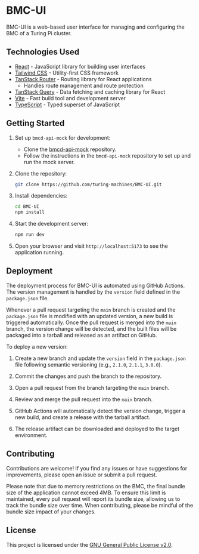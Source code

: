 # BMC-UI

BMC-UI is a web-based user interface for managing and configuring the BMC of a Turing Pi cluster.

## Technologies Used

- [React](https://reactjs.org/) - JavaScript library for building user interfaces
- [Tailwind CSS](https://tailwindcss.com/) - Utility-first CSS framework
- [TanStack Router](https://tanstack.com/router) - Routing library for React applications
  - Handles route management and route protection
- [TanStack Query](https://tanstack.com/query) - Data fetching and caching library for React
- [Vite](https://vitejs.dev/) - Fast build tool and development server
- [TypeScript](https://www.typescriptlang.org/) - Typed superset of JavaScript

## Getting Started

1. Set up `bmcd-api-mock` for development:
   - Clone the [bmcd-api-mock](https://github.com/barrenechea/bmcd-api-mock) repository.
   - Follow the instructions in the `bmcd-api-mock` repository to set up and run the mock server.

2. Clone the repository:

   ```bash
   git clone https://github.com/turing-machines/BMC-UI.git
   ```

3. Install dependencies:

   ```bash
   cd BMC-UI
   npm install
   ```

4. Start the development server:

   ```bash
   npm run dev
   ```

5. Open your browser and visit `http://localhost:5173` to see the application running.

## Deployment

The deployment process for BMC-UI is automated using GitHub Actions. The version management is handled by the `version` field defined in the `package.json` file.

Whenever a pull request targeting the `main` branch is created and the `package.json` file is modified with an updated version, a new build is triggered automatically. Once the pull request is merged into the `main` branch, the version change will be detected, and the built files will be packaged into a tarball and released as an artifact on GitHub.

To deploy a new version:

1. Create a new branch and update the `version` field in the `package.json` file following semantic versioning (e.g., `2.1.0`, `2.1.1`, `3.0.0`).

2. Commit the changes and push the branch to the repository.

3. Open a pull request from the branch targeting the `main` branch.

4. Review and merge the pull request into the `main` branch.

5. GitHub Actions will automatically detect the version change, trigger a new build, and create a release with the tarball artifact.

6. The release artifact can be downloaded and deployed to the target environment.

## Contributing

Contributions are welcome! If you find any issues or have suggestions for improvements, please open an issue or submit a pull request.

Please note that due to memory restrictions on the BMC, the final bundle size of the application cannot exceed 4MB. To ensure this limit is maintained, every pull request will report its bundle size, allowing us to track the bundle size over time. When contributing, please be mindful of the bundle size impact of your changes.

## License

This project is licensed under the [GNU General Public License v2.0](LICENSE).
